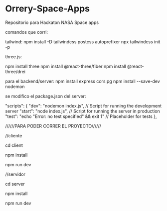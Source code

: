 # Orrery-Space-Apps
Repositorio para Hackaton NASA Space apps 

comandos que corri:

tailwind:
npm install -D tailwindcss postcss autoprefixer
npx tailwindcss init -p

three.js:

npm install three
npm install @react-three/fiber
npm install @react-three/drei

para el backend/server:
npm install express cors pg 
npm install --save-dev nodemon

se modifico el package.json del server:

"scripts": {
    "dev": "nodemon index.js",           // Script for running the development server
    "start": "node index.js",            // Script for running the server in production
    "test": "echo \"Error: no test specified\" && exit 1"  // Placeholder for tests
  },


  //////PARA PODER CORRER EL PROYECTO//////

  //cliente

  cd client

  npm install

  npm run dev

  //servidor

  cd server

  npm install

  npm run dev
